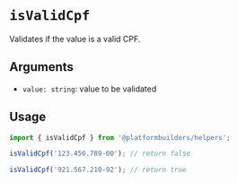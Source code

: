 # `isValidCpf`

Validates if the value is a valid CPF.

## Arguments

- `value: string`: value to be validated

## Usage

```jsx
import { isValidCpf } from '@platformbuilders/helpers';

isValidCpf('123.456.789-00'); // return false

isValidCpf('921.567.210-92'); // return true
```
